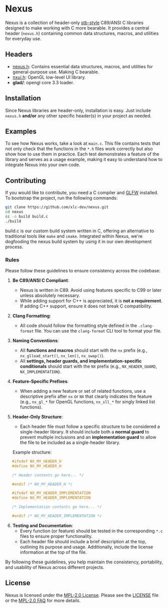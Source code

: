 # Nexus

Nexus is a collection of header-only [stb-style](https://github.com/nothings/stb) C89/ANSI C libraries designed to make working with C more bearable. It provides a central header (`nexus.h`) containing common data structures, macros, and utilities for everyday use.

## Headers

- [nexus.h](nexus.h): Contains essential data structures, macros, and utilities for general-purpose use. Making C bearable.
- [nxui.h](nxui.h): OpenGL low-level UI library.
- **glad/**: opengl core 3.3 loader.

## Installation

Since Nexus libraries are header-only, installation is easy. Just include `nexus.h` **and/or** any other specific header(s) in your project as needed.

## Examples

To see how Nexus works, take a look at `main.c`. This file contains tests that not only check that the functions in the `*.h` files work correctly but also show how to use them in practice. Each test demonstrates a feature of the library and serves as a usage example, making it easy to understand how to integrate Nexus into your own code.

## Contributing

If you would like to contribute, you need a C compiler and [GLFW](https://github.com/glfw/glfw) installed. To bootstrap the project, run the following commands:

```bash
git clone https://github.com/xlc-dev/nexus.git
cd nexus
cc -o build build.c
./build
```

build.c is our custom build system written in C, offering an alternative to traditional tools like `make` and `cmake`. Integrated within Nexus, we're dogfooding the nexus build system by using it in our own development process.

### Rules

Please follow these guidelines to ensure consistency across the codebase:

1. **Be C89/ANSI C Compliant**:
   - Nexus is written in C89. Avoid using features specific to C99 or later unless absolutely necessary.
   - While adding support for C++ is appreciated, it is **not a requirement**. If adding C++ support, ensure it does not break C compatibility.

2. **Clang Formatting**:
   - All code should follow the formatting style defined in the `.clang-format` file. You can use the `clang-format` CLI tool to format your file.

3. **Naming Conventions**:
   - All **functions and macros** should start with the `nx` prefix (e.g., `nx_glload_start()`, `nx_len()`, `nx_swap()`).
   - All **settings, header guards, and implementation-specific conditionals** should start with the `NX` prefix (e.g., `NX_HEADER_GUARD`, `NX_IMPLEMENTATION`).

4. **Feature-Specific Prefixes**:
   - When adding a new feature or set of related functions, use a descriptive prefix after `nx` or `NX` that clearly indicates the feature (e.g., `nx_gl_*` for OpenGL functions, `nx_sll_*` for singly linked list functions).

5. **Header-Only Structure**:
   - Each header file must follow a specific structure to be considered a single-header library. It should include both a **normal guard** to prevent multiple inclusions and an **implementation guard** to allow the file to be included as a single-header library.

   Example structure:
```c
   #ifndef NX_MY_HEADER_H
   #define NX_MY_HEADER_H

   /* Header contents go here... */

   #endif /* NX_MY_HEADER_H */

   #ifndef NX_MY_HEADER_IMPLEMENTATION
   #define NX_MY_HEADER_IMPLEMENTATION

   /* Implementation contents go here... */

   #endif /* NX_MY_HEADER_IMPLEMENTATION */
```

6. **Testing and Documentation**:
   - Every function (or feature) should be tested in the corresponding `*.c` files to ensure proper functionality.
   - Each header file should include a brief description at the top, outlining its purpose and usage. Additionally, include the license information at the top of the file.

By following these guidelines, you help maintain the consistency, portability, and usability of Nexus across different projects.

## License

Nexus is licensed under the [MPL-2.0 License](https://www.mozilla.org/en-US/MPL/2.0/). Please see the [LICENSE](LICENSE) file or the [MPL-2.0 FAQ](https://www.mozilla.org/en-US/MPL/2.0/FAQ/) for more details.

